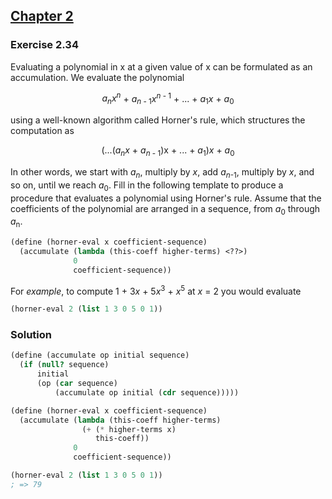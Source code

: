 ## [Chapter 2](../index.md#2-Building-Abstractions-with-Data)

### Exercise 2.34

Evaluating a polynomial in x at a given value of x can be formulated as an accumulation. We evaluate the polynomial

<p align="center">
  <i>a<sub>n</sub>x<sup>n</sup></i> + <i>a</i><sub><i>n</i> - 1</sub><i>x</i><sup><i>n</i> - 1</sup> + ... + <i>a</i><sub>1</sub><i>x</i> + <i>a</i><sub>0</sub>
</p>

using a well-known algorithm called Horner's rule, which structures the computation as

<p align="center">
  (...(<i>a<sub>n</sub>x</i> + <i>a</i><sub><i>n</i> - 1</sub>)x + ... + <i>a</i><sub>1</sub>)<i>x</i> + <i>a</i><sub>0</sub>
</p>

In other words, we start with _a_<sub><i>n</i></sub>, multiply by _x_, add _a_<sub><i>n</i>-1</sub>, multiply by _x_, and so on, until we reach _a_<sub>0</sub>. Fill in the following template to produce a procedure that evaluates a polynomial using Horner's rule. Assume that the coefficients of the polynomial are arranged in a sequence, from _a_<sub>0</sub> through _a_<sub>n</sub>.

```scheme
(define (horner-eval x coefficient-sequence)
  (accumulate (lambda (this-coeff higher-terms) <??>)
              0
              coefficient-sequence))
```

For _example_, to compute 1 + 3<i>x</i> + 5<i>x</i><sup>3</sup> + _x_<sup>5</sup> at _x_ = 2 you would evaluate

```scheme
(horner-eval 2 (list 1 3 0 5 0 1))
```

### Solution

```scheme
(define (accumulate op initial sequence)
  (if (null? sequence)
      initial
      (op (car sequence)
          (accumulate op initial (cdr sequence)))))

(define (horner-eval x coefficient-sequence)
  (accumulate (lambda (this-coeff higher-terms) 
                (+ (* higher-terms x)
                   this-coeff))
              0
              coefficient-sequence))

(horner-eval 2 (list 1 3 0 5 0 1))
; => 79
```


